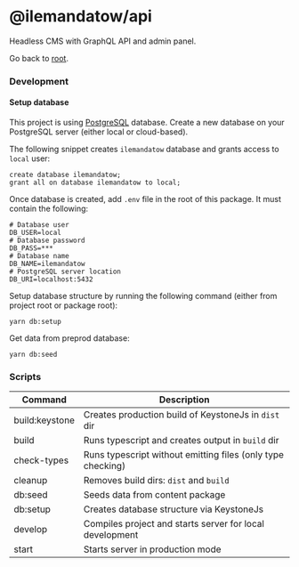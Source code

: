 # @ilemandatow/api

Headless CMS with GraphQL API and admin panel.

Go back to [root](https://github.com/MMMalik/ilemandatow).

### Development

#### Setup database

This project is using [PostgreSQL](https://www.postgresql.org/) database. Create a new database on your PostgreSQL server (either local or cloud-based).

The following snippet creates `ilemandatow` database and grants access to `local` user:

```
create database ilemandatow;
grant all on database ilemandatow to local;
```

Once database is created, add `.env` file in the root of this package. It must contain the following:

```
# Database user
DB_USER=local
# Database password
DB_PASS=***
# Database name
DB_NAME=ilemandatow
# PostgreSQL server location
DB_URI=localhost:5432
```

Setup database structure by running the following command (either from project root or package root):

```
yarn db:setup
```

Get data from preprod database:

```
yarn db:seed
```

### Scripts

| Command        | Description                                                 |
| -------------- | ----------------------------------------------------------- |
| build:keystone | Creates production build of KeystoneJs in `dist` dir        |
| build          | Runs typescript and creates output in `build` dir           |
| check-types    | Runs typescript without emitting files (only type checking) |
| cleanup        | Removes build dirs: `dist` and `build`                      |
| db:seed        | Seeds data from content package                             |
| db:setup       | Creates database structure via KeystoneJs                   |
| develop        | Compiles project and starts server for local development    |
| start          | Starts server in production mode                            |
